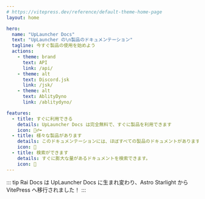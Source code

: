 ```yaml
---
# https://vitepress.dev/reference/default-theme-home-page
layout: home

hero:
  name: "UpLauncher Docs"
  text: "UpLauncher の\n製品のドキュメンテーション"
  tagline: 今すぐ製品の使用を始めよう
  actions:
    - theme: brand
      text: API
      link: /api/
    - theme: alt
      text: Discord.jsk
      link: /jsk/
    - theme: alt
      text: AblityDyno
      link: /ablitydyno/

features:
  - title: すぐに利用できる
    details: UpLauncher Docs は完全無料で、すぐに製品を利用できます 
    icon: 🏃‍♂️‍➡️
  - title: 様々な製品があります
    details: このドキュメンテーションには、ほぼすべての製品のドキュメントがあります
    icon: 📝
  - title: 検索ができます
    details: すぐに膨大な量があるドキュメントを検索できます。
    icon: 🔎
---
```


::: tip
Rai Docs は UpLauncher Docs に生まれ変わり、Astro Starlight から VitePress へ移行されました！
:::
